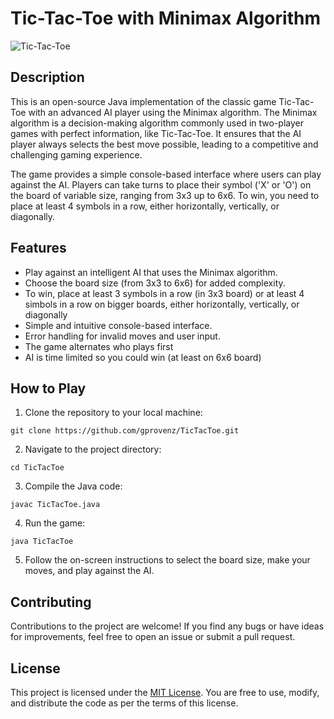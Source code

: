# Tic-Tac-Toe with Minimax Algorithm

![Tic-Tac-Toe](tic_tac_toe.jpg)

## Description

This is an open-source Java implementation of the classic game Tic-Tac-Toe with an advanced AI player using the Minimax algorithm. The Minimax algorithm is a decision-making algorithm commonly used in two-player games with perfect information, like Tic-Tac-Toe. It ensures that the AI player always selects the best move possible, leading to a competitive and challenging gaming experience.

The game provides a simple console-based interface where users can play against the AI. Players can take turns to place their symbol ('X' or 'O') on the board of variable size, ranging from 3x3 up to 6x6. To win, you need to place at least 4 symbols in a row, either horizontally, vertically, or diagonally.

## Features

- Play against an intelligent AI that uses the Minimax algorithm.
- Choose the board size (from 3x3 to 6x6) for added complexity.
- To win, place at least 3 symbols in a row (in 3x3 board) or at least 4 simbols in a row on bigger boards, either horizontally, vertically, or diagonally
- Simple and intuitive console-based interface.
- Error handling for invalid moves and user input.
- The game alternates who plays first
- AI is time limited so you could win (at least on 6x6 board)

## How to Play

1. Clone the repository to your local machine:

```
git clone https://github.com/gprovenz/TicTacToe.git
```

2. Navigate to the project directory:

```
cd TicTacToe
```

3. Compile the Java code:

```
javac TicTacToe.java
```

4. Run the game:

```
java TicTacToe
```

5. Follow the on-screen instructions to select the board size, make your moves, and play against the AI.

## Contributing

Contributions to the project are welcome! If you find any bugs or have ideas for improvements, feel free to open an issue or submit a pull request.

## License

This project is licensed under the [MIT License](LICENSE). You are free to use, modify, and distribute the code as per the terms of this license.
